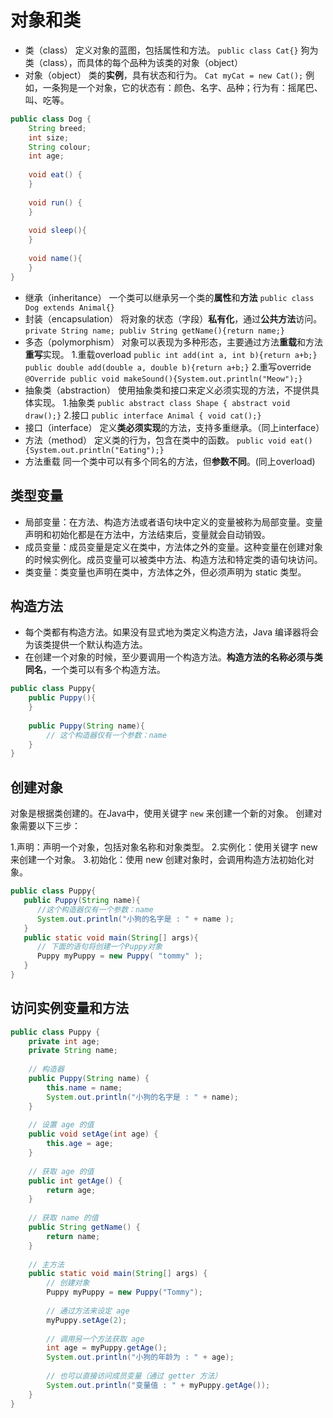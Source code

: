 # 对象和类

- 类（class）
定义对象的蓝图，包括属性和方法。
`public class Cat{}`
狗为类（class），而具体的每个品种为该类的对象（object）
- 对象（object）
类的**实例**，具有状态和行为。
`Cat myCat = new Cat();`
例如，一条狗是一个对象，它的状态有：颜色、名字、品种；行为有：摇尾巴、叫、吃等。

```java
public class Dog {
    String breed;
    int size;
    String colour;
    int age;
 
    void eat() {
    }
 
    void run() {
    }
 
    void sleep(){
    }
 
    void name(){
    }
}
```

- 继承（inheritance）
一个类可以继承另一个类的**属性**和**方法**
`public class Dog extends Animal{}`
- 封装（encapsulation）
将对象的状态（字段）**私有化**，通过**公共方法**访问。
`private String name;
publiv String getName(){return name;}`
- 多态（polymorphism）
对象可以表现为多种形态，主要通过方法**重载**和方法**重写**实现。
1.重载overload
`public int add(int a, int b){return a+b;}`
`public double add(double a, double b){return a+b;}`
2.重写override
`@Override
public void makeSound(){System.out.println("Meow");}`
- 抽象类（abstraction）
使用抽象类和接口来定义必须实现的方法，不提供具体实现。
1.抽象类
`public abstract class Shape { abstract void draw();}`
2.接口
`public interface Animal { void cat();}`
- 接口（interface）
定义**类必须实现**的方法，支持多重继承。（同上interface）
- 方法（method）
定义类的行为，包含在类中的函数。
`public void eat(){System.out.println("Eating");}`
- 方法重载
同一个类中可以有多个同名的方法，但**参数不同**。(同上overload)

## 类型变量

- 局部变量：在方法、构造方法或者语句块中定义的变量被称为局部变量。变量声明和初始化都是在方法中，方法结束后，变量就会自动销毁。
- 成员变量：成员变量是定义在类中，方法体之外的变量。这种变量在创建对象的时候实例化。成员变量可以被类中方法、构造方法和特定类的语句块访问。
- 类变量：类变量也声明在类中，方法体之外，但必须声明为 static 类型。

## 构造方法

- 每个类都有构造方法。如果没有显式地为类定义构造方法，Java 编译器将会为该类提供一个默认构造方法。
- 在创建一个对象的时候，至少要调用一个构造方法。**构造方法的名称必须与类同名**，一个类可以有多个构造方法。

```java
public class Puppy{
    public Puppy(){
    }
 
    public Puppy(String name){
        // 这个构造器仅有一个参数：name
    }
}
```

## 创建对象

对象是根据类创建的。在Java中，使用关键字 `new` 来创建一个新的对象。
创建对象需要以下三步：

1.声明：声明一个对象，包括对象名称和对象类型。
2.实例化：使用关键字 new 来创建一个对象。
3.初始化：使用 new 创建对象时，会调用构造方法初始化对象。

```java
public class Puppy{
   public Puppy(String name){
      //这个构造器仅有一个参数：name
      System.out.println("小狗的名字是 : " + name ); 
   }
   public static void main(String[] args){
      // 下面的语句将创建一个Puppy对象
      Puppy myPuppy = new Puppy( "tommy" );
   }
}
```

## 访问实例变量和方法

```java
public class Puppy {
    private int age;
    private String name;
 
    // 构造器
    public Puppy(String name) {
        this.name = name;
        System.out.println("小狗的名字是 : " + name);
    }
 
    // 设置 age 的值
    public void setAge(int age) {
        this.age = age;
    }
 
    // 获取 age 的值
    public int getAge() {
        return age;
    }
 
    // 获取 name 的值
    public String getName() {
        return name;
    }
 
    // 主方法
    public static void main(String[] args) {
        // 创建对象
        Puppy myPuppy = new Puppy("Tommy");
 
        // 通过方法来设定 age
        myPuppy.setAge(2);
 
        // 调用另一个方法获取 age
        int age = myPuppy.getAge();
        System.out.println("小狗的年龄为 : " + age);
 
        // 也可以直接访问成员变量（通过 getter 方法）
        System.out.println("变量值 : " + myPuppy.getAge());
    }
}
```
